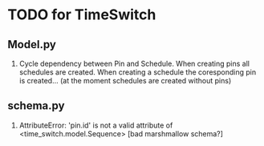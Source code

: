 # TODO for TimeSwitch
## Model.py

1. Cycle dependency between Pin and Schedule. When creating pins all schedules are created. When creating a schedule the coresponding pin is created... (at the moment schedules are created without pins)


## schema.py
1. AttributeError: 'pin.id' is not a valid attribute of <time_switch.model.Sequence> [bad marshmallow schema?]